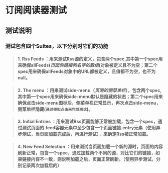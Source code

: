  订阅阅读器测试
===============================

测试说明
--
### 测试包含四个Suites，以下分别时它们的功能
>#### 1. Rss Feeds ：用来测试Rss源的定义，包含两个spec,其中第一个spec用来确保allFeeds(_页面的链接和名字的数组_)对象被定义且不为空；第二个spec用来确保allFeeds对象中的URL都被定义，且值都不为空，也不为null。

>#### 2. The menu ：用来测试side-menu（_页面的侧菜单栏_），包含两个spec,其中第一个spec用来确保side-menu默认是隐藏的状态；第二个spec用来确保点击side-menu图标后，侧菜单栏正常显示，再次点击side-menu，侧菜单栏隐藏(`通过模拟点击来完成测试`)。

>#### 3. Initial Entries ：用来测试Rss页面能够正常被加载，包含一个spec，通过测试页面的.feed容器元素中至少包含一个页面链接.entry元素（使用异步测试，当页面加载完成后，再进行测试），来确定Rss被正常加载。

>#### 4. New Feed Selection ：用来测试当页面加载一个新的源时，页面的内容刷新正常，包含一个spec，通过加载两个不同的源，对比它们的链接，如果链接内容不一致，则说明加载之后，页面正常刷新。（使用异步测试，分别记录两次加载后的）
